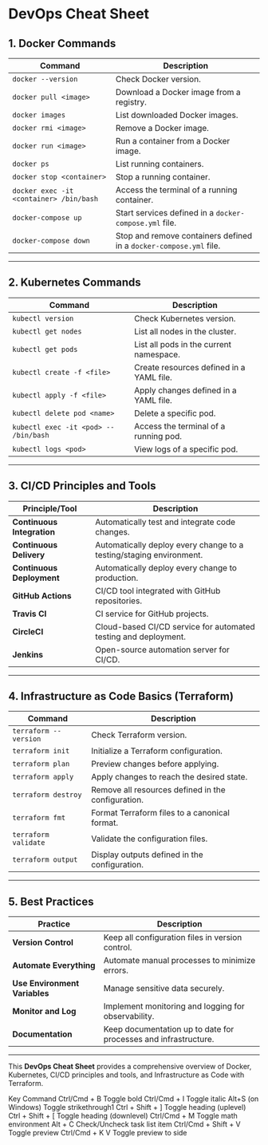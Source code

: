# DevOps Cheat Sheet

## 1. **Docker Commands**

| Command                      | Description                                   |
|------------------------------|-----------------------------------------------|
| `docker --version`           | Check Docker version.                         |
| `docker pull <image>`        | Download a Docker image from a registry.     |
| `docker images`              | List downloaded Docker images.               |
| `docker rmi <image>`         | Remove a Docker image.                        |
| `docker run <image>`         | Run a container from a Docker image.         |
| `docker ps`                  | List running containers.                      |
| `docker stop <container>`     | Stop a running container.                     |
| `docker exec -it <container> /bin/bash` | Access the terminal of a running container. |
| `docker-compose up`          | Start services defined in a `docker-compose.yml` file. |
| `docker-compose down`        | Stop and remove containers defined in a `docker-compose.yml` file. |

---

## 2. **Kubernetes Commands**

| Command                      | Description                                   |
|------------------------------|-----------------------------------------------|
| `kubectl version`            | Check Kubernetes version.                     |
| `kubectl get nodes`          | List all nodes in the cluster.               |
| `kubectl get pods`           | List all pods in the current namespace.      |
| `kubectl create -f <file>`   | Create resources defined in a YAML file.     |
| `kubectl apply -f <file>`    | Apply changes defined in a YAML file.        |
| `kubectl delete pod <name>`   | Delete a specific pod.                        |
| `kubectl exec -it <pod> -- /bin/bash` | Access the terminal of a running pod.       |
| `kubectl logs <pod>`         | View logs of a specific pod.                  |

---

## 3. **CI/CD Principles and Tools**

| Principle/Tool             | Description                                   |
|----------------------------|-----------------------------------------------|
| **Continuous Integration**  | Automatically test and integrate code changes. |
| **Continuous Delivery**     | Automatically deploy every change to a testing/staging environment. |
| **Continuous Deployment**   | Automatically deploy every change to production. |
| **GitHub Actions**          | CI/CD tool integrated with GitHub repositories. |
| **Travis CI**              | CI service for GitHub projects.              |
| **CircleCI**               | Cloud-based CI/CD service for automated testing and deployment. |
| **Jenkins**                | Open-source automation server for CI/CD.     |

---

## 4. **Infrastructure as Code Basics (Terraform)**

| Command                      | Description                                   |
|------------------------------|-----------------------------------------------|
| `terraform --version`        | Check Terraform version.                      |
| `terraform init`             | Initialize a Terraform configuration.        |
| `terraform plan`             | Preview changes before applying.             |
| `terraform apply`            | Apply changes to reach the desired state.    |
| `terraform destroy`          | Remove all resources defined in the configuration. |
| `terraform fmt`              | Format Terraform files to a canonical format. |
| `terraform validate`         | Validate the configuration files.            |
| `terraform output`           | Display outputs defined in the configuration. |

---

## 5. **Best Practices**

| Practice                   | Description                                   |
|----------------------------|-----------------------------------------------|
| **Version Control**        | Keep all configuration files in version control. |
| **Automate Everything**    | Automate manual processes to minimize errors. |
| **Use Environment Variables** | Manage sensitive data securely.            |
| **Monitor and Log**        | Implement monitoring and logging for observability. |
| **Documentation**          | Keep documentation up to date for processes and infrastructure. |

---

This **DevOps Cheat Sheet** provides a comprehensive overview of Docker, Kubernetes, CI/CD principles and tools, and Infrastructure as Code with Terraform.

Key Command
Ctrl/Cmd + B Toggle bold
Ctrl/Cmd + I Toggle italic
Alt+S (on Windows) Toggle strikethrough1
Ctrl + Shift + ] Toggle heading (uplevel)
Ctrl + Shift + [ Toggle heading (downlevel)
Ctrl/Cmd + M Toggle math environment
Alt + C Check/Uncheck task list item
Ctrl/Cmd + Shift + V Toggle preview
Ctrl/Cmd + K V Toggle preview to side
